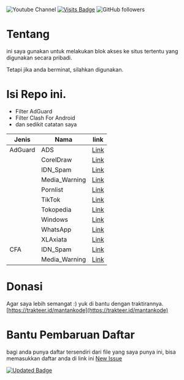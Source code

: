 ![Youtube Channel](https://img.shields.io/youtube/channel/subscribers/UCMFQytY2sjobgA75FQwbPwQ?style=social)
[![Visits Badge](https://badges.pufler.dev/visits/madi10/MANTANKODE)](https://badges.pufler.dev)
![GitHub followers](https://img.shields.io/github/followers/madi10?style=social)

# Tentang
ini saya gunakan untuk melakukan blok akses ke situs tertentu yang digunakan secara pribadi.

Tetapi jika anda berminat, silahkan digunakan.

# Isi Repo ini.
- Filter AdGuard
- Filter Clash For Android
- dan sedikit catatan saya

| Jenis | Nama | link |
| --- | --- | --- |
| AdGuard | ADS | [Link](https://raw.githubusercontent.com/madi10/MANTANKODE/master/AdGuard/ADS.txt) |
|  | CorelDraw | [Link](https://github.com/madi10/MANTANKODE/blob/master/AdGuard/Corel.txt) |
|  | IDN_Spam | [Link](https://github.com/madi10/MANTANKODE/blob/master/AdGuard/lokalspam.txt) |
|  | Media_Warning | [Link](https://github.com/madi10/MANTANKODE/blob/master/AdGuard/media.txt) |
|  | Pornlist | [Link](https://github.com/madi10/MANTANKODE/blob/master/AdGuard/pornlist.txt) |
|  | TikTok | [Link](https://github.com/madi10/MANTANKODE/blob/master/AdGuard/tiktok.txt) |
|  | Tokopedia | [Link](https://github.com/madi10/MANTANKODE/blob/master/AdGuard/tokopedia.txt) |
|  | Windows | [Link](https://github.com/madi10/MANTANKODE/blob/master/AdGuard/windows.txt) |
|  | WhatsApp | [Link](https://github.com/madi10/MANTANKODE/blob/master/AdGuard/WhatsApp.txt) |
|  | XLAxiata | [Link](https://github.com/madi10/MANTANKODE/blob/master/AdGuard/xlaxiata.txt) |
| CFA | IDN_Spam | [Link](https://github.com/madi10/MANTANKODE/blob/master/cfa/lokalspam.yaml) |
|  | Media_Warning | [Link](https://github.com/madi10/MANTANKODE/blob/master/cfa/media.yaml) |


# Donasi
Agar saya lebih semangat :) yuk di bantu dengan traktirannya.
[https://trakteer.id/mantankode](https://trakteer.id/mantankode)

# Bantu Pembaruan Daftar
bagi anda punya daftar tersendiri dari file yang saya punya ini, bisa memasukkan daftar anda di link ini [New Issue](https://github.com/madi10/MANTANKODE/issues/new)

[![Updated Badge](https://badges.pufler.dev/updated/madi10/MANTANKODE)](https://badges.pufler.dev)
